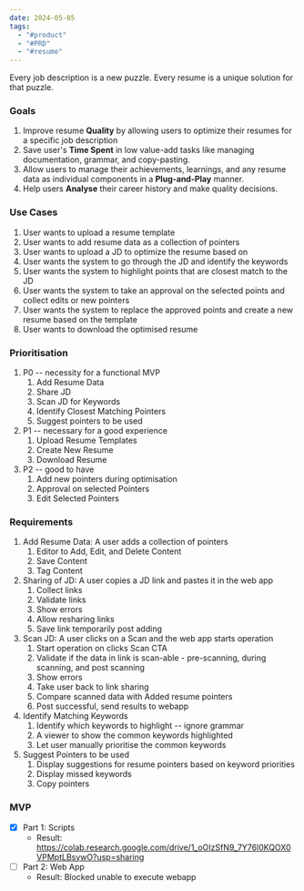 ```yaml
---
date: 2024-05-05
tags:
  - "#product"
  - "#PRD"
  - "#resume"
---
```

Every job description is a new puzzle. Every resume is a unique solution for that puzzle.
### Goals
1. Improve resume **Quality** by allowing users to optimize their resumes for a specific job description
2. Save user's **Time Spent** in low value-add tasks like managing documentation, grammar, and copy-pasting.
3. Allow users to manage their achievements, learnings, and any resume data as individual components in a **Plug-and-Play** manner.
4. Help users **Analyse** their career history and make quality decisions.

### Use Cases
1. User wants to upload a resume template
2. User wants to add resume data as a collection of pointers
3. User wants to upload a JD to optimize the resume based on
4. User wants the system to go through the JD and identify the keywords
5. User wants the system to highlight points that are closest match to the JD
6. User wants the system to take an approval on the selected points and collect edits or new pointers
7. User wants the system to replace the approved points and create a new resume based on the template
8. User wants to download the optimised resume

### Prioritisation
1. P0 -- necessity for a functional MVP
	1. Add Resume Data
	2. Share JD
	3. Scan JD for Keywords
	4. Identify Closest Matching Pointers
	5. Suggest pointers to be used
3. P1 -- necessary for a good experience
	1. Upload Resume Templates
	2. Create New Resume
	3. Download Resume
4. P2 -- good to have
	1. Add new pointers during optimisation
	2. Approval on selected Pointers
	3. Edit Selected Pointers

### Requirements
1. Add Resume Data: A user adds a collection of pointers
	1. Editor to Add, Edit, and Delete Content
	2. Save Content
	3. Tag Content
2. Sharing of JD: A user copies a JD link and pastes it in the web app
	1. Collect links
	2. Validate links
	3. Show errors
	4. Allow resharing links
	5. Save link temporarily post adding
3. Scan JD: A user clicks on a Scan and the web app starts operation
	1. Start operation on clicks Scan CTA
	2. Validate if the data in link is scan-able - pre-scanning, during scanning, and post scanning
	3. Show errors
	4. Take user back to link sharing
	5. Compare scanned data with Added resume pointers
	6. Post successful, send results to webapp
4. Identify Matching Keywords
	1. Identify which keywords to highlight -- ignore grammar
	2. A viewer to show the common keywords highlighted
	3. Let user manually prioritise the common keywords
5. Suggest Pointers to be used
	1. Display suggestions for resume pointers based on keyword priorities
	2. Display missed keywords
	3. Copy pointers

### MVP

- [x] Part 1: Scripts 
	- Result: https://colab.research.google.com/drive/1_oOIzSfN9_7Y76l0KQOX0VPMptLBsywO?usp=sharing
- [ ] Part 2: Web App
	- Result: Blocked unable to execute webapp